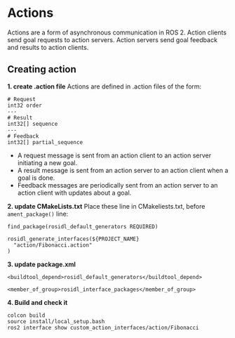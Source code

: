 # Actions
Actions are a form of asynchronous communication in ROS 2. Action clients send goal requests to action servers. Action servers send goal feedback and results to action clients.

## Creating action
**1. create .action file**
Actions are defined in .action files of the form:
```
# Request
int32 order
---
# Result
int32[] sequence
---
# Feedback
int32[] partial_sequence
```
- A request message is sent from an action client to an action server initiating a new goal.
- A result message is sent from an action server to an action client when a goal is done.
- Feedback messages are periodically sent from an action server to an action client with updates about a goal.

**2. update CMakeLists.txt**
Place these line in CMakeliests.txt, before `ament_package()` line:
```
find_package(rosidl_default_generators REQUIRED)

rosidl_generate_interfaces(${PROJECT_NAME}
  "action/Fibonacci.action"
)
```

**3. update package.xml**
```
<buildtool_depend>rosidl_default_generators</buildtool_depend>

<member_of_group>rosidl_interface_packages</member_of_group>
```

**4. Build and check it**
```
colcon build
source install/local_setup.bash
ros2 interface show custom_action_interfaces/action/Fibonacci

```

